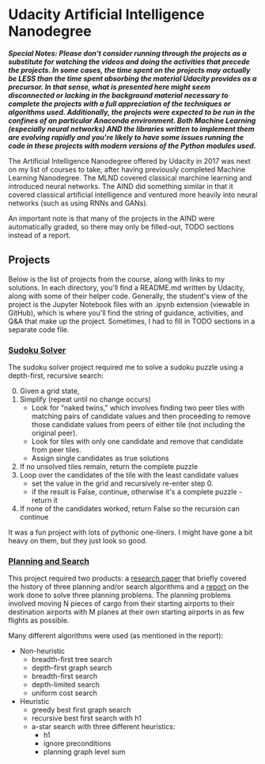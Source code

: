 # Udacity Artificial Intelligence Nanodegree

_**Special Notes:  Please don't consider running through the projects as a substitute for watching the videos and doing the activities that precede the projects.  In some cases, the time spent on the projects may actually be LESS than the time spent absorbing the material Udacity provides as a precursor.  In that sense, what is presented here might seem disconnected or lacking in the background material necessary to complete the projects with a full appreciation of the techniques or algorithms used.  Additionally, the projects were expected to be run in the confines of an particular Anaconda environment.  Both Machine Learning (especially neural networks) AND the libraries written to implement them are evolving rapidly and you're likely to have some issues running the code in these projects with modern versions of the Python modules used.**_

The Artificial Intelligence Nanodegree offered by Udacity in 2017 was next on my list of courses to take, after having previously completed Machine Learning Nanodegree.  The MLND covered classical marchine learning and introduced neural networks.  The AIND did something similar in that it covered classical artificial intelligence and ventured more heavily into neural networks (such as using RNNs and GANs).

An important note is that many of the projects in the AIND were automatically graded, so there may only be filled-out, TODO sections instead of a report.

## Projects
Below is the list of projects from the course, along with links to my solutions.  In each directory, you'll find a README.md written by Udacity, along with some of their helper code.  Generally, the student's view of the project is the Jupyter Notebook files with an .ipynb extension (viewable in GitHub), which is where you'll find the string of guidance, activities, and Q&A that make up the project.  Sometimes, I had to fill in TODO sections in a separate code file.

### [Sudoku Solver](./Sudoku)
The sudoku solver project required me to solve a sudoku puzzle using a depth-first, recursive search:

0. Given a grid state,
1. Simplify (repeat until no change occurs)
    - Look for "naked twins," which involves finding two peer tiles with matching pairs of candidate values and then proceeding to remove those candidate values from peers of either tile (not including the original peer).
    - Look for tiles with only one candidate and remove that candidate from peer tiles.
    - Assign single candidates as true solutions
2. If no unsolved tiles remain, return the complete puzzle
3. Loop over the candidates of the tile with the least candidate values
    - set the value in the grid and recursively re-enter step 0.
    - if the result is False, continue, otherwise it's a complete puzzle - return it
4. If none of the candidates worked, return False so the recursion can continue

It was a fun project with lots of pythonic one-liners.  I might have gone a bit heavy on them, but they just look so good.

### [Planning and Search](./AIND-Planning)
This project required two products:  a [research paper](./AIND-Planning/research_review.pdf) that briefly covered the history of three planning and/or search algorithms and a [report](./AIND-Planning/heuristic_analysis.pdf) on the work done to solve three planning problems.  The planning problems involved moving N pieces of cargo from their starting airports to their destination airports with M planes at their own starting airports in as few flights as possible.

Many different algorithms were used (as mentioned in the report):
* Non-heuristic
    * breadth-first tree search
    * depth-first graph search
    * breadth-first search
    * depth-limited search
    * uniform cost search
* Heuristic
    * greedy best first graph search
    * recursive best first search with h1
    * a-star search with three different heuristics:
        * h1
        * ignore preconditions
        * planning graph level sum
